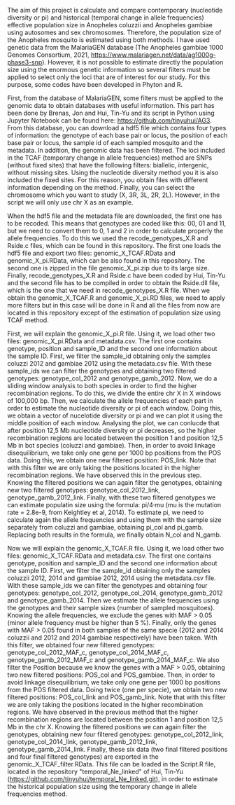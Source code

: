 The aim of this project is calculate and compare contemporary (nucleotide diversity or pi) and historical (temporal change in allele frequencies) effective population size in Anopheles coluzzii and Anopheles gambiae using autosomes and sex chromosomes. Therefore, the population size of the Anopheles mosquito is estimated using both methods. I have used genetic data from the MalariaGEN database (The Anopheles gambiae 1000 Genomes Consortium, 2021, https://www.malariagen.net/data/ag1000g-phase3-snp). However, it is not possible to estimate directly the population size using the enormous genetic information so several filters must be applied to select only the loci that are of interest for our study. For this purpose, some codes have been developed in Phyton and R.

First, from the database of MalariaGEN, some filters must be applied to the genomic data to obtain databases with useful information. This part has been done by Brenas, Jon and Hui, Tin-Yu and its script in Python using Jupyter Notebook can be found here: https://github.com/tinyuhui/AG3. From this database, you can download a hdf5 file which contains four types of information: the genotype of each base pair or locus, the position of each base pair or locus, the sample id of each sampled mosquito and the metadata. In addition, the genomic data has been filtered. The loci included in the TCAF (temporary change in allele frequencies) method are SNPs (without fixed sites) that have the following filters: biallelic, intergenic, without missing sites. Using the nucleotide diversity method you it is also included the fixed sites. For this reason, you obtain files with different information depending on the method. Finally, you can select the chromosome which you want to study (X, 3R, 3L, 2R, 2L). However, in the script we will only use chr X as an example.

When the hdf5 file and the metadata file are downloaded, the first one has to be recoded. This means that genotypes are coded like this: 00, 01 and 11, but we need to convert them to 0, 1 and 2 in order to calculate properly the allele frequencies. To do this we used the recode_genotypes_X.R and Rside.c files, which can be found in this repository. The first one loads the hdf5 file and export two files: genomic_X_TCAF.RData and genomic_X_pi.RData, which can be also found in this repository. The second one is zipped in the file genomic_X_pi.zip due to its large size. Finally, recode_genotypes_X.R and Rside.c have been coded by Hui, Tin-Yu and the second file has to be compiled in order to obtain the Rside.dll file, which is the one that we need in recode_genotypes_X.R file.
When we obtain the genomic_X_TCAF.R and genomic_X_pi.RD files, we need to apply more filters but in this case will be done in R and all the files from now are located in this repository except of the estimation of population size using TCAF method.

First, we will explain the genomic_X_pi.R file. Using it, we load other two files: genomic_X_pi.RData and metadata.csv. The first one contains genotype, position and sample_ID and the second one information about the sample ID. First, we filter the sample_id obtaining only the samples coluzzi 2012 and gambiae 2012 using the metadata.csv file. With these sample_ids we can filter the genotypes and obtaining two filtered genotypes: genotype_col_2012 and genotype_gamb_2012. Now, we do a sliding window analysis to both species in order to find the higher recombination regions. To do this, we divide the entire chr X in X windows of 100,000 bp. Then, we calculate the allele frequencies of each part in order to estimate the nucleotide diversity or pi of each window. Doing this, we obtain a vector of nucelotide diversity or pi and we can plot it using the middle position of each window. Analysing the plot, we can conlucde that after position 12,5 Mb nucleotide diversity or pi decreases, so the higher recombination regions are located between the position 1 and position 12,5 Mb in bot species (coluzzi and gambiae). Then, in order to avoid linkage disequilibrium, we take only one gene per 1000 bp positions from the POS data. Doing this, we obtain one new filtered position: POS_link. Note that with this filter we are only taking the positions located in the higher recombination regions. We have observed this in the previous step. Knowing the filtered positions we can again filter the genotypes, obtaining new two filtered genotypes: genotype_col_2012_link, genotype_gamb_2012_link. Finally, with these two filtered genotypes we can estimate populatin size using the formula: pi/4·mu (mu is the mutation rate = 2.8e-9, from Keightley et al, 2014). To estimate pi, we need to calculate again the allele frequencies and using them with the sample size separately from coluzzi and gambiae, obtaining pi_col and pi_gamb. Replacing both results in the formula, we finally obtain N_col and N_gamb.

Now we will explain the genomic_X_TCAF.R file. Using it, we load other two files: genomic_X_TCAF.RData and metadata.csv. The first one contains genotype, position and sample_ID and the second one information about the sample ID. First, we filter the sample_id obtaining only the samples coluzzii 2012, 2014 and gambiae 2012, 2014 using the metadata.csv file. With these sample_ids we can filter the genotypes and obtaining four genotypes: genotype_col_2012, genotype_col_2014, genotype_gamb_2012 and genotype_gamb_2014. Then we estimate the allele frequencies using the genotypes and their sample sizes (number of sampled mosquitoes). Knowing the allele frequencies, we exclude the genes with MAF > 0.05 (minor allele frequency must be higher than 5 %). Finally, only the genes with MAF > 0.05 found in both samples of the same specie (2012 and 2014 coluzzii and 2012 and 2014 gambiae respectively) have been taken. With this filter, we obtained four new filtered genotypes: genotype_col_2012_MAF_c, genotype_col_2014_MAF_c, genotype_gamb_2012_MAF_c and genotype_gamb_2014_MAF_c. We also filter the Position because we know the genes with a MAF > 0.05, obtaining two new filtered positions: POS_col and POS_gambiae. Then, in order to avoid linkage disequilibrium, we take only one gene per 1000 bp positions from the POS filtered data. Doing twice (one per specie), we obtain two new filtered positions: POS_col_link and POS_gamb_link. Note that with this filter we are only taking the positions located in the higher recombination regions. We have observed in the previous method that the higher recombination regions are located between the position 1 and position 12,5 Mb in the chr X. Knowing the filtered positions we can again filter the genotypes, obtaining new four filtered genotypes: genotype_col_2012_link, genotype_col_2014_link, genotype_gamb_2012_link, genotype_gamb_2014_link. Finally, these six data (two final filtered positions and four final filtered genotypes) are exported in the genomic_X_TCAF_filter.RData. This file can be loaded in the Script.R file, located in the repository "temporal_Ne_linked" of Hui, Tin-Yu (https://github.com/tinyuhui/temporal_Ne_linked.git), in order to estimate the historical population size using the temporary change in allele frequencies method.
